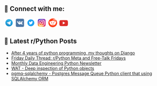 ## 🔎 Connect with me:
[<img src="https://github.com/bullbesh/bullbesh/blob/main/images/Telegram.png" width="32" height="32" />](https://t.me/bullbesh)
[<img src="https://github.com/bullbesh/bullbesh/blob/main/images/VK.png" width="32" height="32" />](https://vk.com/bullbesh)
[<img src="https://github.com/bullbesh/bullbesh/blob/main/images/Twitter.png" width="32" height="32" />](https://twitter.com/bullbesh1)
[<img src="https://github.com/bullbesh/bullbesh/blob/main/images/Instagram.png" width="32" height="32" />](https://www.instagram.com/bullbesh)
[<img src="https://github.com/bullbesh/bullbesh/blob/main/images/Reddit.png" width="32" height="32" />](https://www.reddit.com/user/bullbesh)
[<img src="https://github.com/bullbesh/bullbesh/blob/main/images/YouTube.png" width="32" height="32" />](https://www.youtube.com/channel/UCtfjRs6uzgq5mfm8S06WTcg)

## 📕 Latest r/Python Posts
<!-- BLOG-POST-LIST:START -->
- [After 4 years of python programming, my thoughts on Django](https://www.reddit.com/r/Python/comments/1eceld9/after_4_years_of_python_programming_my_thoughts/)
- [Friday Daily Thread: r/Python Meta and Free-Talk Fridays](https://www.reddit.com/r/Python/comments/1eca0qf/friday_daily_thread_rpython_meta_and_freetalk/)
- [Monthly Data Engineering Python Newsletter](https://www.reddit.com/r/Python/comments/1ec132n/monthly_data_engineering_python_newsletter/)
- [WAT - Deep inspection of Python objects](https://www.reddit.com/r/Python/comments/1ebzeh2/wat_deep_inspection_of_python_objects/)
- [pgmq-sqlalchemy - Postgres Message Queue Python client that using SQLAlchemy ORM](https://www.reddit.com/r/Python/comments/1ebvafo/pgmqsqlalchemy_postgres_message_queue_python/)
<!-- BLOG-POST-LIST:END -->
